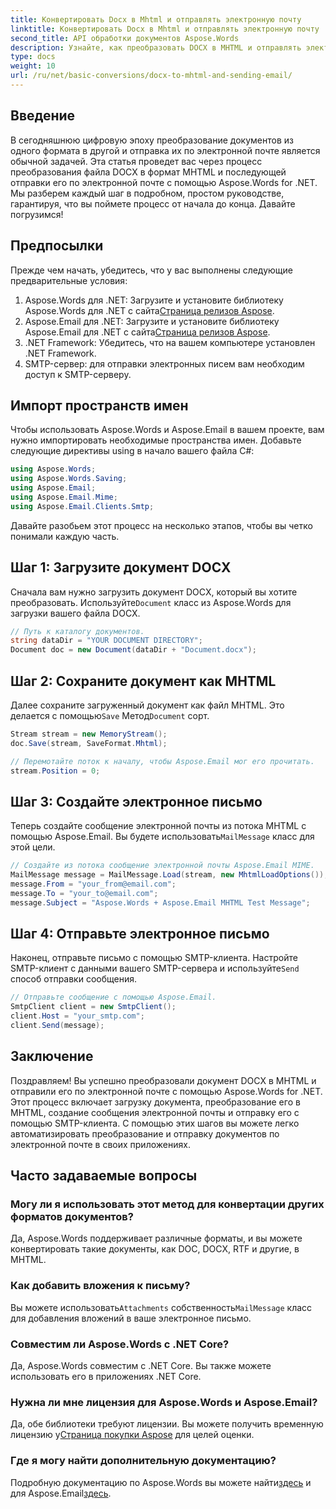 ```yaml
---
title: Конвертировать Docx в Mhtml и отправлять электронную почту
linktitle: Конвертировать Docx в Mhtml и отправлять электронную почту
second_title: API обработки документов Aspose.Words
description: Узнайте, как преобразовать DOCX в MHTML и отправлять электронные письма с помощью Aspose.Words для .NET в этом пошаговом руководстве. Повысьте свою производительность с помощью простой автоматизации.
type: docs
weight: 10
url: /ru/net/basic-conversions/docx-to-mhtml-and-sending-email/
---
```

## Введение

В сегодняшнюю цифровую эпоху преобразование документов из одного формата в другой и отправка их по электронной почте является обычной задачей. Эта статья проведет вас через процесс преобразования файла DOCX в формат MHTML и последующей отправки его по электронной почте с помощью Aspose.Words for .NET. Мы разберем каждый шаг в подробном, простом руководстве, гарантируя, что вы поймете процесс от начала до конца. Давайте погрузимся!

## Предпосылки

Прежде чем начать, убедитесь, что у вас выполнены следующие предварительные условия:

1.  Aspose.Words для .NET: Загрузите и установите библиотеку Aspose.Words для .NET с сайта[Страница релизов Aspose](https://releases.aspose.com/words/net/).
2.  Aspose.Email для .NET: Загрузите и установите библиотеку Aspose.Email для .NET с сайта[Страница релизов Aspose](https://releases.aspose.com/email/net/).
3. .NET Framework: Убедитесь, что на вашем компьютере установлен .NET Framework.
4. SMTP-сервер: для отправки электронных писем вам необходим доступ к SMTP-серверу.

## Импорт пространств имен

Чтобы использовать Aspose.Words и Aspose.Email в вашем проекте, вам нужно импортировать необходимые пространства имен. Добавьте следующие директивы using в начало вашего файла C#:

```csharp
using Aspose.Words;
using Aspose.Words.Saving;
using Aspose.Email;
using Aspose.Email.Mime;
using Aspose.Email.Clients.Smtp;
```

Давайте разобьем этот процесс на несколько этапов, чтобы вы четко понимали каждую часть.

## Шаг 1: Загрузите документ DOCX

 Сначала вам нужно загрузить документ DOCX, который вы хотите преобразовать. Используйте`Document` класс из Aspose.Words для загрузки вашего файла DOCX.

```csharp
// Путь к каталогу документов.
string dataDir = "YOUR DOCUMENT DIRECTORY";
Document doc = new Document(dataDir + "Document.docx");
```

## Шаг 2: Сохраните документ как MHTML

 Далее сохраните загруженный документ как файл MHTML. Это делается с помощью`Save` Метод`Document` сорт.

```csharp
Stream stream = new MemoryStream();
doc.Save(stream, SaveFormat.Mhtml);

// Перемотайте поток к началу, чтобы Aspose.Email мог его прочитать.
stream.Position = 0;
```

## Шаг 3: Создайте электронное письмо

 Теперь создайте сообщение электронной почты из потока MHTML с помощью Aspose.Email. Вы будете использовать`MailMessage` класс для этой цели.

```csharp
// Создайте из потока сообщение электронной почты Aspose.Email MIME.
MailMessage message = MailMessage.Load(stream, new MhtmlLoadOptions());
message.From = "your_from@email.com";
message.To = "your_to@email.com";
message.Subject = "Aspose.Words + Aspose.Email MHTML Test Message";
```

## Шаг 4: Отправьте электронное письмо

Наконец, отправьте письмо с помощью SMTP-клиента. Настройте SMTP-клиент с данными вашего SMTP-сервера и используйте`Send` способ отправки сообщения.

```csharp
// Отправьте сообщение с помощью Aspose.Email.
SmtpClient client = new SmtpClient();
client.Host = "your_smtp.com";
client.Send(message);
```

## Заключение

Поздравляем! Вы успешно преобразовали документ DOCX в MHTML и отправили его по электронной почте с помощью Aspose.Words for .NET. Этот процесс включает загрузку документа, преобразование его в MHTML, создание сообщения электронной почты и отправку его с помощью SMTP-клиента. С помощью этих шагов вы можете легко автоматизировать преобразование и отправку документов по электронной почте в своих приложениях.

## Часто задаваемые вопросы

### Могу ли я использовать этот метод для конвертации других форматов документов?
Да, Aspose.Words поддерживает различные форматы, и вы можете конвертировать такие документы, как DOC, DOCX, RTF и другие, в MHTML.

### Как добавить вложения к письму?
 Вы можете использовать`Attachments` собственность`MailMessage` класс для добавления вложений в ваше электронное письмо.

### Совместим ли Aspose.Words с .NET Core?
Да, Aspose.Words совместим с .NET Core. Вы также можете использовать его в приложениях .NET Core.

### Нужна ли мне лицензия для Aspose.Words и Aspose.Email?
Да, обе библиотеки требуют лицензии. Вы можете получить временную лицензию у[Страница покупки Aspose](https://purchase.aspose.com/temporary-license/) для целей оценки.

### Где я могу найти дополнительную документацию?
 Подробную документацию по Aspose.Words вы можете найти[здесь](https://reference.aspose.com/words/net/) и для Aspose.Email[здесь](https://reference.aspose.com/email/net/).
